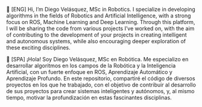 
👋 [ENG] Hi, I’m Diego Velásquez, MSc in Robotics. I specialize in developing algorithms in the fields of Robotics and Artificial Intelligence, with a strong focus on ROS, Machine Learning and Deep Learning. Through this platform, I will be sharing the code from various projects I’ve worked on, with the aim of contributing to the development of your projects in creating intelligent and autonomous systems, while also encouraging deeper exploration of these exciting disciplines.

👋 [SPA] ¡Hola! Soy Diego Velásquez, MSc en Robótica. Me especializo en desarrollar algoritmos en los campos de la Robótica y la Inteligencia Artificial, con un fuerte enfoque en ROS, Aprendizaje Automático y Aprendizaje Profundo. En este repositorio, compartiré el código de diversos proyectos en los que he trabajado, con el objetivo de contribuir al desarrollo de sus proyectos para crear sistemas inteligentes y autónomos, y, al mismo tiempo, motivar la profundización en estas fascinantes disciplinas.


